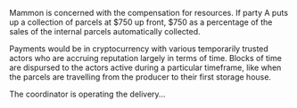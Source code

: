 Mammon is concerned with the compensation for resources. If party A puts up a collection of parcels at $750 up front, $750 as a percentage of the sales of the internal parcels automatically collected.

Payments would be in cryptocurrency with various temporarily trusted actors who are accruing reputation largely in terms of time. Blocks of time are dispursed to the actors active during a particular timeframe, like when the parcels are travelling from the producer to their first storage house.

The coordinator is operating the delivery…